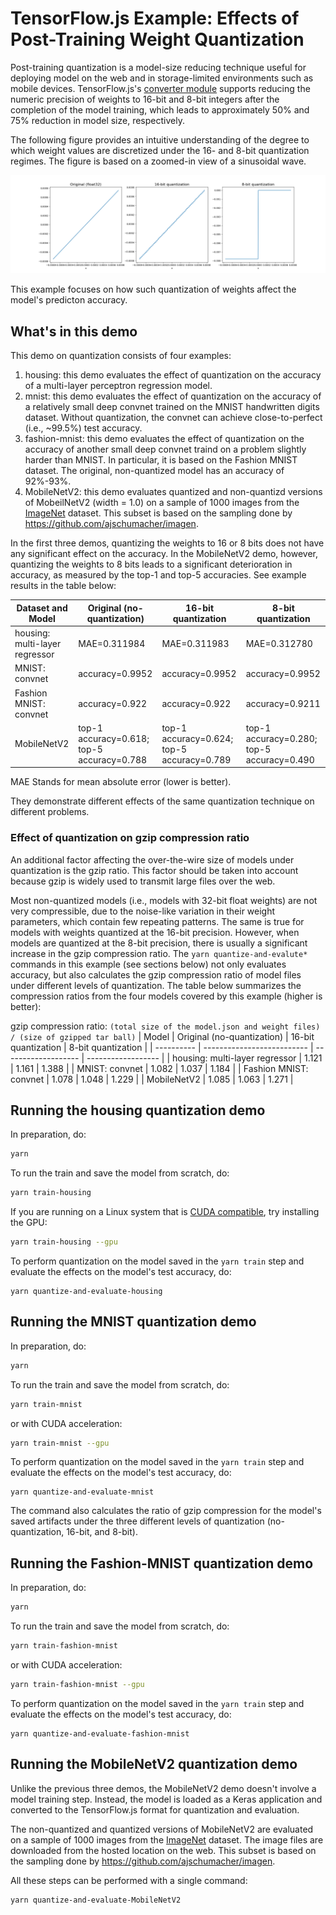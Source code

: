 # TensorFlow.js Example: Effects of Post-Training Weight Quantization

Post-training quantization is a model-size reducing technique useful for
deploying model on the web and in storage-limited environments such as
mobile devices. TensorFlow.js's
[converter module](https://github.com/tensorflow/tfjs-converter)
supports reducing the numeric precision of weights to 16-bit and 8-bit
integers after the completion of the model training, which leads to
approximately 50% and 75% reduction in model size, respectively.

The following figure provides an intuitive understanding of the degree
to which weight values are discretized under the 16- and 8-bit quantization
regimes. The figure is based on a zoomed-in view of a sinusoidal wave.

![Weight quantization: 16-bit and 8-bit](./quantization.png)

This example focuses on how such quantization of weights affect the
model's predicton accuracy.

## What's in this demo

This demo on quantization consists of four examples:
1. housing: this demo evaluates the effect of quantization on the accuracy
   of a multi-layer perceptron regression model.
2. mnist: this demo evaluates the effect of quantization on the accuracy
   of a relatively small deep convnet trained on the MNIST handwritten digits
   dataset. Without quantization, the convnet can achieve close-to-perfect
   (i.e., ~99.5%) test accuracy.
3. fashion-mnist: this demo evaluates the effect of quantization on the
   accuracy of another small deep convnet traind on a problem slightly harder
   than MNIST. In particular, it is based on the Fashion MNIST dataset. The
   original, non-quantized model has an accuracy of 92%-93%.
4. MobileNetV2: this demo evaluates quantized and non-quantizd versions of
   MobeilNetV2 (width = 1.0) on a sample of 1000 images from the
   [ImageNet](http://www.image-net.org/) dataset. This subset is based on the
   sampling done by https://github.com/ajschumacher/imagen.

In the first three demos, quantizing the weights to 16 or 8 bits does not
have any significant effect on the accuracy. In the MobileNetV2 demo, however,
quantizing the weights to 8 bits leads to a significant deterioration in
accuracy, as measured by the top-1 and top-5 accuracies. See example results
in the table below:

| Dataset and Model      | Original (no-quantization) | 16-bit quantization | 8-bit quantization |
| ---------------------- | -------------------------- | ------------------- | ------------------ |
| housing: multi-layer regressor  |  MAE=0.311984     | MAE=0.311983        | MAE=0.312780       |
| MNIST: convnet         | accuracy=0.9952            | accuracy=0.9952     | accuracy=0.9952    |
| Fashion MNIST: convnet | accuracy=0.922             | accuracy=0.922      | accuracy=0.9211    |
| MobileNetV2            | top-1 accuracy=0.618; top-5 accuracy=0.788 | top-1 accuracy=0.624; top-5 accuracy=0.789 | top-1 accuracy=0.280; top-5 accuracy=0.490 |

MAE Stands for mean absolute error (lower is better).

They demonstrate different effects of the same quantization technique
on different problems.

### Effect of quantization on gzip compression ratio

An additional factor affecting the over-the-wire size of models
under quantization is the gzip ratio. This factor should be taken into
account because gzip is widely used to transmit large files over the
web.

Most non-quantized models (i.e.,
models with 32-bit float weights) are not very compressible, due to
the noise-like variation in their weight parameters, which contain
few repeating patterns. The same is true for models with weights
quantized at the 16-bit precision. However, when models are quantized
at the 8-bit precision, there is usually a significant increase in the
gzip compression ratio. The `yarn quantize-and-evalute*` commands in
this example (see sections below) not only evaluates accuracy, but also
calculates the gzip compression ratio of model files under different
levels of quantization. The table below summarizes the compression ratios
from the four models covered by this example (higher is better):

gzip compression ratio:
`(total size of the model.json and weight files) / (size of gzipped tar ball)`
| Model      | Original (no-quantization) | 16-bit quantization | 8-bit quantization |
| ---------- | -------------------------- | ------------------- | ------------------ |
| housing: multi-layer regressor  | 1.121 | 1.161               | 1.388              |
| MNIST: convnet         | 1.082          | 1.037               | 1.184              |
| Fashion MNIST: convnet | 1.078          | 1.048               | 1.229              |
| MobileNetV2            | 1.085          | 1.063               | 1.271              |

## Running the housing quantization demo

In preparation, do:

```sh
yarn
```

To run the train and save the model from scratch, do:
```sh
yarn train-housing
```

If you are running on a Linux system that is [CUDA compatible](https://www.tensorflow.org/install/install_linux), try installing the GPU:

```sh
yarn train-housing --gpu
```

To perform quantization on the model saved in the `yarn train` step
and evaluate the effects on the model's test accuracy, do:

```
yarn quantize-and-evaluate-housing
```

## Running the MNIST quantization demo

In preparation, do:

```sh
yarn
```

To run the train and save the model from scratch, do:
```sh
yarn train-mnist
```

or with CUDA acceleration:

```sh
yarn train-mnist --gpu
```

To perform quantization on the model saved in the `yarn train` step
and evaluate the effects on the model's test accuracy, do:

```
yarn quantize-and-evaluate-mnist
```

The command also calculates the ratio of gzip compression for the
model's saved artifacts under the three different levels of quantization
(no-quantization, 16-bit, and 8-bit).

## Running the Fashion-MNIST quantization demo

In preparation, do:

```sh
yarn
```

To run the train and save the model from scratch, do:
```sh
yarn train-fashion-mnist
```

or with CUDA acceleration:

```sh
yarn train-fashion-mnist --gpu
```

To perform quantization on the model saved in the `yarn train` step
and evaluate the effects on the model's test accuracy, do:

```
yarn quantize-and-evaluate-fashion-mnist
```

## Running the MobileNetV2 quantization demo

Unlike the previous three demos, the MobileNetV2 demo doesn't involve
a model training step. Instead, the model is loaded as a Keras application
and converted to the TensorFlow.js format for quantization and evaluation.

The non-quantized and quantized versions of MobileNetV2 are evaluated
on a sample of 1000 images from the [ImageNet](http://www.image-net.org/)
dataset. The image files are downloaded from the hosted location on the
web. This subset is based on the sampling done by
https://github.com/ajschumacher/imagen.

All these steps can be performed with a single command:

```sh
yarn quantize-and-evaluate-MobileNetV2
```
